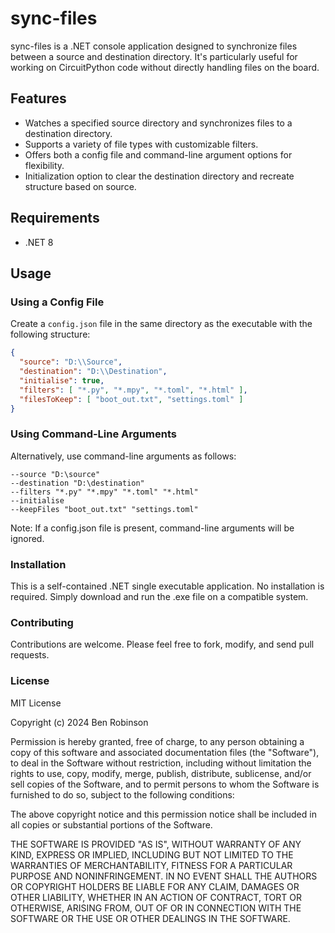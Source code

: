﻿# sync-files

sync-files is a .NET console application designed to synchronize files between a source and destination directory. It's particularly useful for working on CircuitPython code without directly handling files on the board.

## Features

- Watches a specified source directory and synchronizes files to a destination directory.
- Supports a variety of file types with customizable filters.
- Offers both a config file and command-line argument options for flexibility.
- Initialization option to clear the destination directory and recreate structure based on source.

## Requirements

- .NET 8

## Usage

### Using a Config File

Create a `config.json` file in the same directory as the executable with the following structure:

```json
{
  "source": "D:\\Source",
  "destination": "D:\\Destination",
  "initialise": true,
  "filters": [ "*.py", "*.mpy", "*.toml", "*.html" ],
  "filesToKeep": [ "boot_out.txt", "settings.toml" ]
}
```

### Using Command-Line Arguments

Alternatively, use command-line arguments as follows:

	--source "D:\source" 
	--destination "D:\destination" 
	--filters "*.py" "*.mpy" "*.toml" "*.html"
	--initialise
	--keepFiles "boot_out.txt" "settings.toml"

Note: If a config.json file is present, command-line arguments will be ignored.

### Installation

This is a self-contained .NET single executable application. No installation is required. Simply download and run the .exe file on a compatible system.

### Contributing

Contributions are welcome. Please feel free to fork, modify, and send pull requests.

### License
MIT License

Copyright (c) 2024 Ben Robinson

Permission is hereby granted, free of charge, to any person obtaining a copy of this software and associated documentation files (the "Software"), to deal in the Software without restriction, including without limitation the rights to use, copy, modify, merge, publish, distribute, sublicense, and/or sell copies of the Software, and to permit persons to whom the Software is furnished to do so, subject to the following conditions:

The above copyright notice and this permission notice shall be included in all copies or substantial portions of the Software.

THE SOFTWARE IS PROVIDED "AS IS", WITHOUT WARRANTY OF ANY KIND, EXPRESS OR IMPLIED, INCLUDING BUT NOT LIMITED TO THE WARRANTIES OF MERCHANTABILITY, FITNESS FOR A PARTICULAR PURPOSE AND NONINFRINGEMENT. IN NO EVENT SHALL THE AUTHORS OR COPYRIGHT HOLDERS BE LIABLE FOR ANY CLAIM, DAMAGES OR OTHER LIABILITY, WHETHER IN AN ACTION OF CONTRACT, TORT OR OTHERWISE, ARISING FROM, OUT OF OR IN CONNECTION WITH THE SOFTWARE OR THE USE OR OTHER DEALINGS IN THE SOFTWARE.

